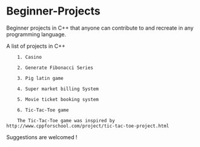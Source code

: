 # Beginner-Projects

Beginner projects in C++ that anyone can contribute to and recreate in any programming language.

A list of projects in C++


 		1. Casino
 
		2. Generate Fibonacci Series
 
 		3. Pig latin game
 
 		4. Super market billing System
 
 		5. Movie ticket booking system
 
 		6. Tic-Tac-Toe game
 
      	The Tic-Tac-Toe game was inspired by http://www.cppforschool.com/project/tic-tac-toe-project.html
      
   Suggestions are welcomed !
